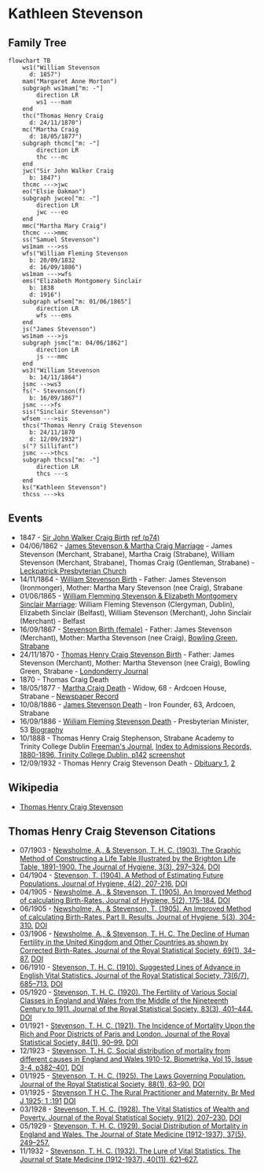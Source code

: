 # Kathleen Stevenson

## Family Tree

```mermaid
flowchart TB
    ws1("William Stevenson
      d: 1857")
    mam("Margaret Anne Morton")
    subgraph ws1mam["m: -"]
        direction LR
        ws1 ---mam
    end
    thc("Thomas Henry Craig
      d: 24/11/1870")
    mc("Martha Craig
      d: 18/05/1877")
    subgraph thcmc["m: -"]
        direction LR
        thc ---mc
    end
    jwc("Sir John Walker Craig
      b: 1847")
    thcmc --->jwc
    eo("Elsie Oakman")
    subgraph jwceo["m: -"]
        direction LR
        jwc ---eo
    end
    mmc("Martha Mary Craig")    
    thcmc --->mmc
    ss("Samuel Stevenson")
    ws1mam --->ss
    wfs("William Fleming Stevenson
      b: 20/09/1832
      d: 16/09/1886")
    ws1mam --->wfs
    ems("Elizabeth Montgomery Sinclair
      b: 1838
      d: 1916")
    subgraph wfsem["m: 01/06/1865"]
        direction LR
        wfs ---ems
    end
    js("James Stevenson")
    ws1mam --->js
    subgraph jsmc["m: 04/06/1862"]
        direction LR
        js ---mmc
    end
    ws3("William Stevenson
      b: 14/11/1864")
    jsmc -->ws3
    fs("- Stevenson(f)
      b: 16/09/1867")
    jsmc --->fs
    sis("Sinclair Stevenson")
    wfsem --->sis
    thcs("Thomas Henry Craig Stevenson
      b: 24/11/1870
      d: 12/09/1932")
    s("? Sillifant")
    jsmc --->thcs
    subgraph thcss["m: -"]
        direction LR
        thcs ---s
    end
    ks("Kathleen Stevenson")
    thcss --->ks
```

## Events

- 1847 - [Sir John Walker Craig Birth][wwjwc] [ref (p74)][wwljwc]
- 04/06/1862 - [James Stevenson & Martha Craig Marriage][mjsmc] - James Stevenson (Merchant, Strabane), Martha Craig (Strabane), William Stevenson (Merchant, Strabane), Thomas Craig (Gentleman, Strabane) - [Leckpatrick Presbyterian Church][leckpatrick]
- 14/11/1864 - [William Stevenson Birth][bws] - Father: James Stevenson (Ironmonger), Mother: Martha Mary Stevenson (nee Craig), Strabane
- 01/06/1865 - [William Flemming Stevenson & Elizabeth Montgomery Sinclair Marriage][mwfsems]: William Fleming Stevenson (Clergyman, Dublin), Elizabeth Sinclair (Belfast), William Stevenson (Merchant), John Sinclair (Merchant) - Belfast
- 16/09/1867 - [Stevenson Birth (female)][bfs] - Father: James Stevenson (Merchant), Mother: Martha Stevenson (nee Craig), [Bowling Green, Strabane][bowling-green]
- 24/11/1870 - [Thomas Henry Craig Stevenson Birth][bthcs] - Father: James Stevenson (Merchant), Mother: Martha Stevenson (nee Craig), Bowling Green, Strabane - [Londonderry Journal](https://www.cotyroneireland.com/surnames/stevenson3.html)
- 1870 - Thomas Craig Death
- 18/05/1877 - [Martha Craig Death][dmc1] - Widow, 68 - Ardcoen House, Strabane - [Newspaper Record](https://www.genealogy.com/forum/surnames/topics/stevenson/3206/)
- 10/08/1886 - [James Stevenson Death][djs] - Iron Founder, 63, Ardcoen, Strabane
- 16/09/1886 - [Wiiliam Fleming Stevenson Death][dwfs] - Presbyterian Minister, 53 [Biography][biowfs]
- 10/1888 - Thomas Henry Craig Stephenson, Strabane Academy to Trinity College Dublin [Freeman's Journal][fj], [Index to Admissions Records, 1880-1896, Trinity College Dublin, p142][thcs-tcd] [screenshot][thcs-tcdss]
- 12/09/1932 - Thomas Henry Craig Stevenson Death - [Obituary 1][othcs1], [2][othcs2]

## Wikipedia

- [Thomas Henry Craig Stevenson](https://en.wikipedia.org/wiki/T._H._C._Stevenson)

## Thomas Henry Craig Stevenson Citations

- 07/1903 - [Newsholme, A., & Stevenson, T. H. C. (1903). The Graphic Method of Constructing a Life Table Illustrated by the Brighton Life Table, 1891-1900. The Journal of Hygiene, 3(3), 297–324.](./newsholme-stevenson-the-graphic-method-of-constructing-a-life-table-illustrated-by-the-brighton-life-table-18911900.pdf) [DOI](https://doi.org/10.1017/S002217240003285X)
- 04/1904 - [Stevenson, T. (1904). A Method of Estimating Future Populations. Journal of Hygiene, 4(2), 207-216.](./stevenson-a-method-of-estimating-future-populations.pdf) [DOI](https://doi.org/10.1017/S0022172400002138)
- 04/1905 - [Newsholme, A., & Stevenson, T. (1905). An Improved Method of calculating Birth-Rates. Journal of Hygiene, 5(2), 175-184.](./newsholme-stevenson-an-improved-method-of-calculating-birth-rates.pdf) [DOI](https://doi.org/10.1017/S0022172400002436)
- 06/1905 - [Newsholme, A., & Stevenson, T. (1905). An Improved Method of calculating Birth-Rates. Part II. Results. Journal of Hygiene, 5(3), 304-310.](./newson-stevenson-an-improved-method-of-calculating-birth-rates-part-ii-results.pdf) [DOI](https://doi.org/10.1017/S0022172400002576)
- 03/1906 - [Newsholme, A., & Stevenson, T. H. C. The Decline of Human Fertility in the United Kingdom and Other Countries as shown by Corrected Birth-Rates. Journal of the Royal Statistical Society, 69(1), 34–87.](https://www.jstor.org/stable/2339549) [DOI](https://doi.org/10.2307/2339549)
- 06/1910 - [Stevenson, T. H. C. (1910). Suggested Lines of Advance in English Vital Statistics. Journal of the Royal Statistical Society, 73(6/7), 685–713.](https://www.jstor.org/stable/2339921) [DOI](https://doi.org/10.2307/2339921)
- 05/1920 - [Stevenson, T. H. C. (1920). The Fertility of Various Social Classes in England and Wales from the Middle of the Nineteenth Century to 1911. Journal of the Royal Statistical Society, 83(3), 401–444.](https://www.jstor.org/stable/2340958) [DOI](https://doi.org/10.2307/2340958)
- 01/1921 - [Stevenson, T. H. C. (1921). The Incidence of Mortality Upon the Rich and Poor Districts of Paris and London. Journal of the Royal Statistical Society, 84(1), 90–99.](https://www.jstor.org/stable/2340592) [DOI](https://doi.org/10.2307/2340592)
- 12/1923 - [Stevenson, T. H. C, Social distribution of mortality from different causes in England and Wales 1910-12. Biometrika, Vol 15, Issue 3-4, p382–401](https://academic.oup.com/biomet/article-abstract/15/3-4/382/201418), [DOI](https://doi.org/10.1093/biomet/15.3-4.382)
- 01/1925 - [Stevenson, T. H. C. (1925). The Laws Governing Population. Journal of the Royal Statistical Society, 88(1), 63–90.](https://www.jstor.org/stable/2341577) [DOI](https://doi.org/10.2307/2341577)
- 01/1925 - [Stevenson T H C. The Rural Practitioner and Maternity. Br Med J 1925; 1 :191](./stevenson-bmj-191.1.extract.jpg) [DOI](https://doi.org/10.1136/bmj.1.3343.191)
- 03/1928 - [Stevenson, T. H. C. (1928). The Vital Statistics of Wealth and Poverty. Journal of the Royal Statistical Society, 91(2), 207–230.](https://www.jstor.org/stable/2341530) [DOI](https://doi.org/10.2307/2341530)
- 05/1929 - [Stevenson, T. H. C. (1929). Social Distribution of Mortality in England and Wales. The Journal of State Medicine (1912-1937), 37(5), 249–257.](http://www.jstor.org/stable/45207521)
- 11/1932 - [Stevenson, T. H. C. (1932). The Lure of Vital Statistics. The Journal of State Medicine (1912-1937), 40(11), 621–627.](http://www.jstor.org/stable/45208152)

[bws]: ./william-stevenson-birth-2321710.pdf
[bfs]: ./f-stevenson-birth-2276746.pdf
[bthcs]: ./thomas-stevenson-birth-2218341.pdf
[mjsmc]: ./james-stevenson-martha-craig-marriage-5495910.pdf
[mwfsems]: ./william-f-stevenson-elizabeth-sinclair-marriage-8257038.pdf
[djs]: ./james-stevenson-death-4786804.pdf
[dmc1]: ./martha-craig-1-death-7210651.pdf
[dwfs]: ./william-fleming-stevenson-death-4784432.pdf
[biowfs]: https://www.dib.ie/biography/stevenson-william-fleming-a8294
[wwjwc]: ./Thom's_Irish_who's_who.djvu.jpg
[wwljwc]: https://ia600207.us.archive.org/26/items/thomsirishwhoswh00dubl/thomsirishwhoswh00dubl.pdf
[leckpatrick]: https://maps.app.goo.gl/GLChqzaDe9irynTAA
[bowling-green]: https://maps.app.goo.gl/ThU7yL2vC82EjYhE9
[fj]: https://soc.genealogy.ireland.narkive.com/GbOUCUoP/excerpts-from-irish-newspapers
[thcs-tcd]: https://digitalcollections.tcd.ie/concern/works/41687k72w?locale=en
[thcs-tcdss]: ./thcs-trinity-entrance.png
[othcs1]: ./THC%20Stevenson%20obit%20brmedj07406-0038.pdf
[othcs2]: ./THC%20Stevenson%20obit%203.pdf
